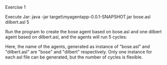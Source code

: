 Exercise 1

Execute Jar:
java -jar target\myagentapp-0.0.1-SNAPSHOT.jar bose.asl dilbert.asl 5

Run the program to create the bose agent based on bose.asl and one dilbert agent based on dilbert.asl, and the agents will run 5 cycles:

Here, the name of the agents, generated as instance of "bose.asl" and "dilbert.asl" are "bose" and "dilbert" respectively.
Only one instance for each asl file can be generated, but the number of cycles is flexible.
